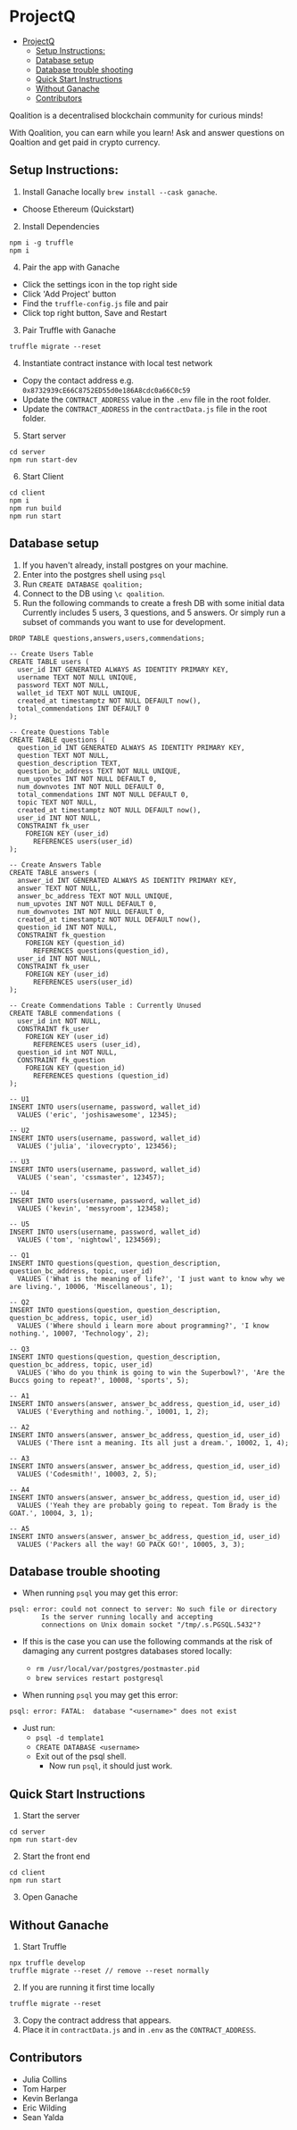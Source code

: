 # ProjectQ

- [ProjectQ](#projectq)
  - [Setup Instructions:](#setup-instructions)
  - [Database setup](#database-setup)
  - [Database trouble shooting](#database-trouble-shooting)
  - [Quick Start Instructions](#quick-start-instructions)
  - [Without Ganache](#without-ganache)
  - [Contributors](#contributors)


Qoalition is a decentralised blockchain community for curious minds!

With Qoalition, you can earn while you learn! Ask and answer questions on Qoaltion and get paid in crypto currency.

## Setup Instructions:

 1. Install Ganache locally  `brew install --cask ganache`.
 - Choose Ethereum (Quickstart)
 2. Install Dependencies
  ```
  npm i -g truffle
  npm i
  ```
 4. Pair the app with Ganache 

  - Click the settings icon in the top right side
  - Click 'Add Project' button
  - Find the `truffle-config.js` file and pair 
  - Click top right button, Save and Restart
 3. Pair Truffle with Ganache
  ```
  truffle migrate --reset
  ```
 4. Instantiate contract instance with local test network

  - Copy the contact address e.g. `0x8732939cE66C8752ED55d0e186A8cdc0a66C0c59`
  - Update the `CONTRACT_ADDRESS` value in the `.env` file in the root folder.
  - Update the `CONTRACT_ADDRESS` in the `contractData.js` file in the root folder.
 5. Start server
  ```
  cd server
  npm run start-dev
  ```
 6. Start Client
  ```
  cd client
  npm i 
  npm run build
  npm run start
  ```

## Database setup

1. If you haven't already, install postgres on your machine.
2. Enter into the postgres shell using `psql`
3. Run `CREATE DATABASE qoalition;`
4. Connect to the DB using `\c qoalition`.
5. Run the following commands to create a fresh DB with some initial data
   Currently includes 5 users, 3 questions, and 5 answers.
   Or simply run a subset of commands you want to use for development.
```
DROP TABLE questions,answers,users,commendations;

-- Create Users Table
CREATE TABLE users (
  user_id INT GENERATED ALWAYS AS IDENTITY PRIMARY KEY,
  username TEXT NOT NULL UNIQUE,
  password TEXT NOT NULL,
  wallet_id TEXT NOT NULL UNIQUE,
  created_at timestamptz NOT NULL DEFAULT now(),
  total_commendations INT DEFAULT 0
);

-- Create Questions Table
CREATE TABLE questions (
  question_id INT GENERATED ALWAYS AS IDENTITY PRIMARY KEY,
  question TEXT NOT NULL,
  question_description TEXT,
  question_bc_address TEXT NOT NULL UNIQUE,
  num_upvotes INT NOT NULL DEFAULT 0,
  num_downvotes INT NOT NULL DEFAULT 0,
  total_commendations INT NOT NULL DEFAULT 0,
  topic TEXT NOT NULL,
  created_at timestamptz NOT NULL DEFAULT now(),
  user_id INT NOT NULL,
  CONSTRAINT fk_user
    FOREIGN KEY (user_id)
      REFERENCES users(user_id)
);

-- Create Answers Table
CREATE TABLE answers (
  answer_id INT GENERATED ALWAYS AS IDENTITY PRIMARY KEY,
  answer TEXT NOT NULL,
  answer_bc_address TEXT NOT NULL UNIQUE,
  num_upvotes INT NOT NULL DEFAULT 0,
  num_downvotes INT NOT NULL DEFAULT 0,
  created_at timestamptz NOT NULL DEFAULT now(),
  question_id INT NOT NULL,
  CONSTRAINT fk_question
    FOREIGN KEY (question_id)
      REFERENCES questions(question_id),
  user_id INT NOT NULL,
  CONSTRAINT fk_user
    FOREIGN KEY (user_id) 
      REFERENCES users(user_id)
);

-- Create Commendations Table : Currently Unused
CREATE TABLE commendations (
  user_id int NOT NULL,
  CONSTRAINT fk_user
    FOREIGN KEY (user_id) 
      REFERENCES users (user_id),
  question_id int NOT NULL,
  CONSTRAINT fk_question
    FOREIGN KEY (question_id)
      REFERENCES questions (question_id)
);

-- U1
INSERT INTO users(username, password, wallet_id)
  VALUES ('eric', 'joshisawesome', 12345);

-- U2
INSERT INTO users(username, password, wallet_id)
  VALUES ('julia', 'ilovecrypto', 123456);

-- U3
INSERT INTO users(username, password, wallet_id)
  VALUES ('sean', 'cssmaster', 123457);

-- U4
INSERT INTO users(username, password, wallet_id)
  VALUES ('kevin', 'messyroom', 123458);

-- U5
INSERT INTO users(username, password, wallet_id)
  VALUES ('tom', 'nightowl', 1234569);

-- Q1
INSERT INTO questions(question, question_description, question_bc_address, topic, user_id)
  VALUES ('What is the meaning of life?', 'I just want to know why we are living.', 10006, 'Miscellaneous', 1);

-- Q2
INSERT INTO questions(question, question_description, question_bc_address, topic, user_id)
  VALUES ('Where should i learn more about programming?', 'I know nothing.', 10007, 'Technology', 2);

-- Q3
INSERT INTO questions(question, question_description, question_bc_address, topic, user_id)
  VALUES ('Who do you think is going to win the Superbowl?', 'Are the Buccs going to repeat?', 10008, 'sports', 5);

-- A1
INSERT INTO answers(answer, answer_bc_address, question_id, user_id)
  VALUES ('Everything and nothing.', 10001, 1, 2);

-- A2
INSERT INTO answers(answer, answer_bc_address, question_id, user_id)
  VALUES ('There isnt a meaning. Its all just a dream.', 10002, 1, 4);

-- A3
INSERT INTO answers(answer, answer_bc_address, question_id, user_id)
  VALUES ('Codesmith!', 10003, 2, 5);

-- A4
INSERT INTO answers(answer, answer_bc_address, question_id, user_id)
  VALUES ('Yeah they are probably going to repeat. Tom Brady is the GOAT.', 10004, 3, 1);

-- A5
INSERT INTO answers(answer, answer_bc_address, question_id, user_id)
  VALUES ('Packers all the way! GO PACK GO!', 10005, 3, 3);
```

## Database trouble shooting

- When running `psql` you may get this error:
```
psql: error: could not connect to server: No such file or directory
        Is the server running locally and accepting
        connections on Unix domain socket "/tmp/.s.PGSQL.5432"?
```
  - If this is the case you can use the following commands at the risk of damaging any current postgres databases stored locally:
    - `rm /usr/local/var/postgres/postmaster.pid`
    - `brew services restart postgresql`
        
- When running `psql` you may get this error:
```
psql: error: FATAL:  database "<username>" does not exist
```
  - Just run:
    - `psql -d template1`
    - `CREATE DATABASE <username>`
    - Exit out of the psql shell.
      - Now run `psql`, it should just work.

## Quick Start Instructions

1. Start the server
```
cd server
npm run start-dev
```
2. Start the front end
```
cd client
npm run start
```
3. Open Ganache

## Without Ganache

1. Start Truffle
```
npx truffle develop
truffle migrate --reset // remove --reset normally
```
2. If you are running it first time locally
```
truffle migrate --reset
```
3. Copy the contract address that appears.
4. Place it in `contractData.js` and in `.env` as the `CONTRACT_ADDRESS`.

## Contributors

- Julia Collins
- Tom Harper
- Kevin Berlanga
- Eric Wilding
- Sean Yalda
